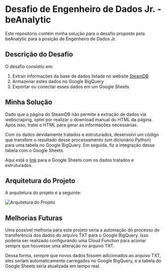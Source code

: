 # Desafio de Engenheiro de Dados Jr. - beAnalytic

Este repositório contém minha solução para o desafio proposto pela beAnalytic para a posição de Engenheiro de Dados Jr.

## Descrição do Desafio

O desafio consistiu em:

1. Extrair informações da base de dados listada no website [SteamDB](https://steamdb.info/sales/)
2. Armazenar estes dados no Google BigQuery
3. Exportar ou conectar esses dados em um Google Sheets

## Minha Solução

Dado que a página do SteamDB não permite a extração de dados via webscraping, optei por realizar o download manual do HTML da página. Após isso, tratei o HTML para gerar as informações necessárias.

Com os dados devidamente tratados e estruturados, desenvolvi um código que transfere o resultado desse processamento (um dicionário Python) para uma tabela no Google BigQuery. Em seguida, fiz a integração dessa tabela com o Google Sheets.

Aqui está o [link](https://docs.google.com/spreadsheets/d/1yvmkhXEPdnjMMDFoqKl6zo4wa-3uY7sSfsixKt3d6B4/edit#gid=275292057) para o Google Sheets com os dados tratados e estruturados.

## Arquitetura do Projeto

A arquitetura do projeto é a seguinte:

![Arquitetura do Projeto](arquitetura/etl_bq_sheets.png)

## Melhorias Futuras

Uma possível melhoria para este projeto seria a automação do processo de transferência dos dados do arquivo TXT para o Google BigQuery. Isso poderia ser realizado configurando uma Cloud Function para acionar sempre que houvesse uma alteração no arquivo TXT.

Dessa forma, sempre que novos dados fossem adicionados ao arquivo TXT, eles seriam automaticamente carregados no Google BigQuery, e a tabela do Google Sheets seria atualizada em tempo real.

